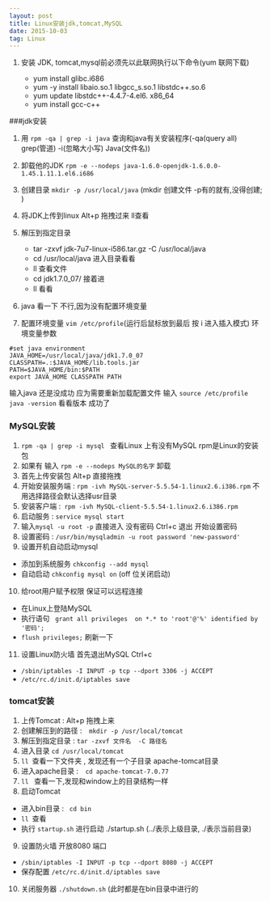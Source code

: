 ```yaml
---
layout: post
title: Linux安装jdk,tomcat,MySQL
date: 2015-10-03 
tag: Linux
---
```


1. 安装 JDK, tomcat,mysql前必须先以此联网执行以下命令(yum  联网下载)

    * yum install glibc.i686
    * yum -y install libaio.so.1 libgcc_s.so.1 libstdc++.so.6
    * yum update libstdc++-4.4.7-4.el6. x86_64
    * yum install gcc-c++

###jdk安装
1. 用 `rpm -qa | grep -i java`  查询和java有关安装程序(-qa(query all)  grep(管道)  -i(忽略大小写)  Java(文件名))
2. 卸载他的JDK
`rpm -e --nodeps java-1.6.0-openjdk-1.6.0.0-1.45.1.11.1.el6.i686`
3. 创建目录
`mkdir -p /usr/local/java` (mkdir 创建文件 -p有的就有,没得创建; )
4. 将JDK上传到linux Alt+p 拖拽过来 ll查看
5. 解压到指定目录

    * tar -zxvf jdk-7u7-linux-i586.tar.gz -C /usr/local/java 
    * cd /usr/local/java 进入目录看看
    * ll 查看文件
    * cd jdk1.7.0_07/ 接着进
    * ll 看看

6. java 看一下 不行,因为没有配置环境变量
7. 配置环境变量
`vim /etc/profile`(运行后鼠标放到最后 按 i 进入插入模式)
环境变量参数
```
#set java environment
JAVA_HOME=/usr/local/java/jdk1.7.0_07
CLASSPATH=.:$JAVA_HOME/lib.tools.jar
PATH=$JAVA_HOME/bin:$PATH
export JAVA_HOME CLASSPATH PATH
```
输入java 还是没成功 应为需要重新加载配置文件 输入 `source /etc/profile`
`java -version` 看看版本 成功了


### MySQL安装
1. `rpm -qa | grep -i mysql ` 查看Linux 上有没有MySQL  rpm是Linux的安装包
2. 如果有 输入 `rpm -e --nodeps MySQL的名字`  卸载
3. 首先上传安装包 Alt+p 直接拖拽
4. 开始安装服务端 :  `rpm -ivh MySQL-server-5.5.54-1.linux2.6.i386.rpm` 不用选择路径会默认选择usr目录
5. 安装客户端  :` rpm -ivh MySQL-client-5.5.54-1.linux2.6.i386.rpm`
6. 启动服务 : `service mysql start`
7. 输入`mysql -u root -p` 直接进入 没有密码 Ctrl+c 退出 开始设置密码
8. 设置密码 : `/usr/bin/mysqladmin -u root password 'new-password'`
9. 设置开机自动启动mysql 
* 添加到系统服务  `chkconfig --add mysql`
* 自动启动  `chkconfig mysql on` (off 位关闭启动)
10. 给root用户赋予权限 保证可以远程连接
* 在Linux上登陆MySQL 
* 执行语句 ` grant all privileges  on *.* to 'root'@'%' identified by '密码';`
* `flush privileges;` 刷新一下
11. 设置Linux防火墙 首先退出MySQL Ctrl+c
* `/sbin/iptables -I INPUT -p tcp --dport 3306 -j ACCEPT`
* `/etc/rc.d/init.d/iptables save`

### tomcat安装
1. 上传Tomcat : Alt+p 拖拽上来
2. 创建解压到的路径 :　`mkdir -p /usr/local/tomcat`
3. 解压到指定目录 :  `tar -zxvf 文件名  -C 路径名 `
4. 进入目录 `cd /usr/local/tomcat`
5. `ll `查看一下文件夹 , 发现还有一个子目录 apache-tomcat目录
6. 进入apache目录 :　`cd apache-tomcat-7.0.77`
7. `ll ` 查看一下,发现和window上的目录结构一样
8. 启动Tomcat 
* 进入bin目录 : ` cd bin`
* `ll `查看
* 执行 `startup.sh` 进行启动 ./startup.sh (../表示上级目录,  ./表示当前目录)
9. 设置防火墙 开放8080 端口
 * `/sbin/iptables -I INPUT -p tcp --dport 8080 -j ACCEPT`
* 保存配置   `/etc/rc.d/init.d/iptables save`
10. 关闭服务器 `./shutdown.sh` (此时都是在bin目录中进行的